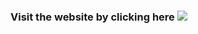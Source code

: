 
### Visit the website by clicking here [<img src="https://i.postimg.cc/mghMmCgd/pngtree-click-here-button.png">](https://classical-marketing-solution-website.netlify.app/)

